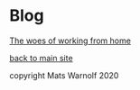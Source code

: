 # Blog

[The woes of working from home](Working_from_home.html)

[back to main site](index.html)

copyright Mats Warnolf 2020